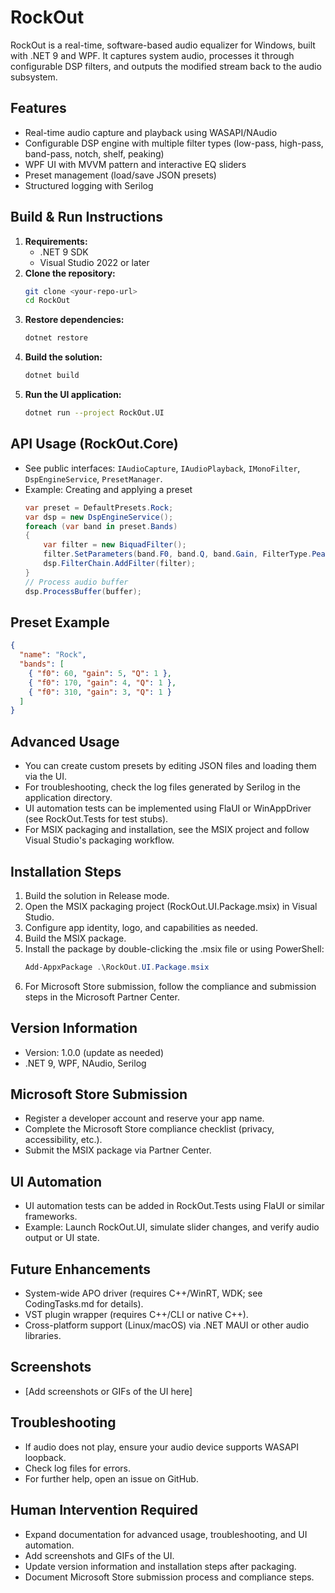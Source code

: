 # RockOut

RockOut is a real-time, software-based audio equalizer for Windows, built with .NET 9 and WPF. It captures system audio, processes it through configurable DSP filters, and outputs the modified stream back to the audio subsystem.

## Features
- Real-time audio capture and playback using WASAPI/NAudio
- Configurable DSP engine with multiple filter types (low-pass, high-pass, band-pass, notch, shelf, peaking)
- WPF UI with MVVM pattern and interactive EQ sliders
- Preset management (load/save JSON presets)
- Structured logging with Serilog

## Build & Run Instructions
1. **Requirements:**
   - .NET 9 SDK
   - Visual Studio 2022 or later
2. **Clone the repository:**
   ```sh
   git clone <your-repo-url>
   cd RockOut
   ```
3. **Restore dependencies:**
   ```sh
   dotnet restore
   ```
4. **Build the solution:**
   ```sh
   dotnet build
   ```
5. **Run the UI application:**
   ```sh
   dotnet run --project RockOut.UI
   ```

## API Usage (RockOut.Core)
- See public interfaces: `IAudioCapture`, `IAudioPlayback`, `IMonoFilter`, `DspEngineService`, `PresetManager`.
- Example: Creating and applying a preset
   ```csharp
   var preset = DefaultPresets.Rock;
   var dsp = new DspEngineService();
   foreach (var band in preset.Bands)
   {
       var filter = new BiquadFilter();
       filter.SetParameters(band.F0, band.Q, band.Gain, FilterType.Peaking);
       dsp.FilterChain.AddFilter(filter);
   }
   // Process audio buffer
   dsp.ProcessBuffer(buffer);
   ```

## Preset Example
```json
{
  "name": "Rock",
  "bands": [
    { "f0": 60, "gain": 5, "Q": 1 },
    { "f0": 170, "gain": 4, "Q": 1 },
    { "f0": 310, "gain": 3, "Q": 1 }
  ]
}
```

## Advanced Usage

- You can create custom presets by editing JSON files and loading them via the UI.
- For troubleshooting, check the log files generated by Serilog in the application directory.
- UI automation tests can be implemented using FlaUI or WinAppDriver (see RockOut.Tests for test stubs).
- For MSIX packaging and installation, see the MSIX project and follow Visual Studio's packaging workflow.

## Installation Steps

1. Build the solution in Release mode.
2. Open the MSIX packaging project (RockOut.UI.Package.msix) in Visual Studio.
3. Configure app identity, logo, and capabilities as needed.
4. Build the MSIX package.
5. Install the package by double-clicking the .msix file or using PowerShell:
   ```powershell
   Add-AppxPackage .\RockOut.UI.Package.msix
   ```
6. For Microsoft Store submission, follow the compliance and submission steps in the Microsoft Partner Center.

## Version Information

- Version: 1.0.0 (update as needed)
- .NET 9, WPF, NAudio, Serilog

## Microsoft Store Submission

- Register a developer account and reserve your app name.
- Complete the Microsoft Store compliance checklist (privacy, accessibility, etc.).
- Submit the MSIX package via Partner Center.

## UI Automation

- UI automation tests can be added in RockOut.Tests using FlaUI or similar frameworks.
- Example: Launch RockOut.UI, simulate slider changes, and verify audio output or UI state.

## Future Enhancements

- System-wide APO driver (requires C++/WinRT, WDK; see CodingTasks.md for details).
- VST plugin wrapper (requires C++/CLI or native C++).
- Cross-platform support (Linux/macOS) via .NET MAUI or other audio libraries.

## Screenshots

- [Add screenshots or GIFs of the UI here]

## Troubleshooting

- If audio does not play, ensure your audio device supports WASAPI loopback.
- Check log files for errors.
- For further help, open an issue on GitHub.

## Human Intervention Required
- Expand documentation for advanced usage, troubleshooting, and UI automation.
- Add screenshots and GIFs of the UI.
- Update version information and installation steps after packaging.
- Document Microsoft Store submission process and compliance steps.
